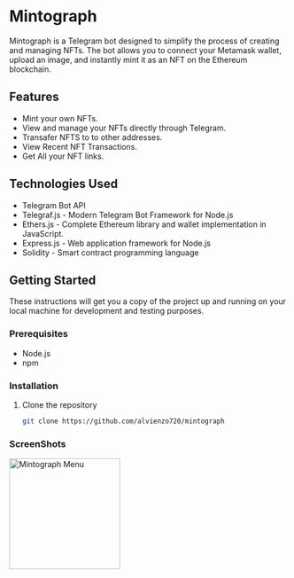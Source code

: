 # Mintograph

Mintograph is a Telegram bot designed to simplify the process of creating and managing NFTs. The bot allows you to connect your Metamask wallet, upload an image, and instantly mint it as an NFT on the Ethereum blockchain.

## Features


- Mint your own NFTs.
- View and manage your NFTs directly through Telegram.
- Transafer NFTS to to other addresses.
- View Recent NFT Transactions.
- Get All your NFT links.

## Technologies Used

- Telegram Bot API
- Telegraf.js - Modern Telegram Bot Framework for Node.js
- Ethers.js - Complete Ethereum library and wallet implementation in JavaScript.
- Express.js - Web application framework for Node.js
- Solidity - Smart contract programming language

## Getting Started

These instructions will get you a copy of the project up and running on your local machine for development and testing purposes.

### Prerequisites

- Node.js
- npm

### Installation

1. Clone the repository
   ```sh
   git clone https://github.com/alvienzo720/mintograph

### ScreenShots
<img width="200" alt="Mintograph Menu" src="src/img/mintograph.jpeg">



